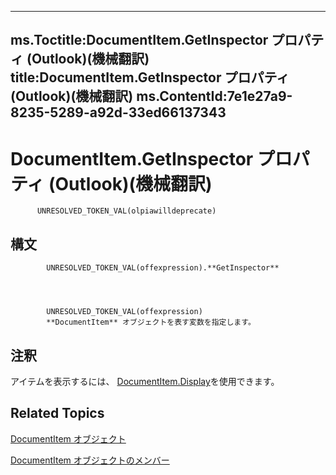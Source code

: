 

---
ms.Toctitle:DocumentItem.GetInspector プロパティ (Outlook)(機械翻訳)
title:DocumentItem.GetInspector プロパティ (Outlook)(機械翻訳)
ms.ContentId:7e1e27a9-8235-5289-a92d-33ed66137343
---
# DocumentItem.GetInspector プロパティ (Outlook)(機械翻訳)





          UNRESOLVED_TOKEN_VAL(olpiawilldeprecate)
        

## 構文

            UNRESOLVED_TOKEN_VAL(offexpression).**GetInspector**




            UNRESOLVED_TOKEN_VAL(offexpression)
            **DocumentItem** オブジェクトを表す変数を指定します。



## 注釈
アイテムを表示するには、 [DocumentItem.Display](828924eb-ab76-4db1-5ae4-d0296d56996e.md)を使用できます。



## Related Topics

[DocumentItem オブジェクト](7b0a6af0-6632-3ff6-841f-5b081d0d68d8.md)

[DocumentItem オブジェクトのメンバー](2c6d563b-39cb-9cb3-3bfe-93fe595325cf.md)




